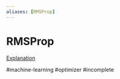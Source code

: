 ```yaml
---
aliases: [RMSProp]
---
```


# RMSProp

[Explanation](https://machinelearningmastery.com/gradient-descent-with-rmsprop-from-scratch/#:~:text=Root%20Mean%20Squared%20Propagation%2C%20or,step%20size%20for%20each%20parameter.)


#machine-learning
#optimizer
#incomplete